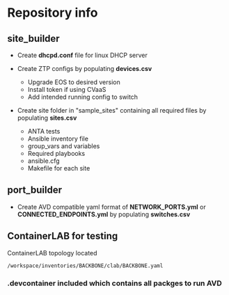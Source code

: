 # Repository info

## site_builder

- Create **dhcpd.conf** file for linux DHCP server

- Create ZTP configs by populating **devices.csv**
  - Upgrade EOS to desired version
  - Install token if using CVaaS
  - Add intended running config to switch

- Create site folder in "sample_sites" containing all required files by populating **sites.csv**
  - ANTA tests
  - Ansible inventory file
  - group_vars and variables
  - Required playbooks
  - ansible.cfg
  - Makefile for each site

## port_builder

- Create AVD compatible yaml format of **NETWORK_PORTS.yml** or **CONNECTED_ENDPOINTS.yml** by populating **switches.csv**

## ContainerLAB for testing

ContainerLAB topology located

```sh
/workspace/inventories/BACKBONE/clab/BACKBONE.yaml
```

### .devcontainer included which contains all packges to run AVD
